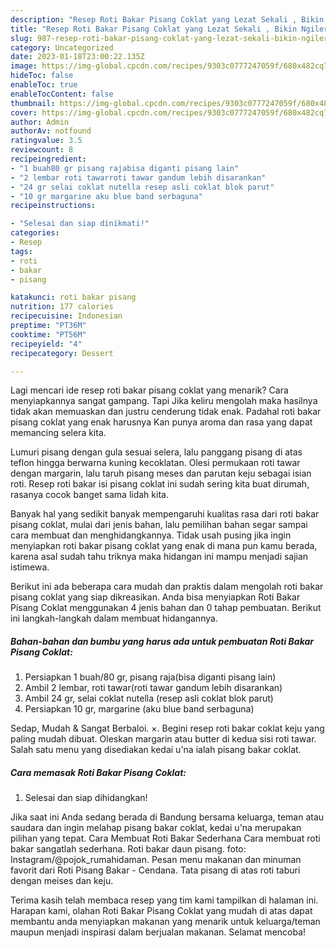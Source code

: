```yaml
---
description: "Resep Roti Bakar Pisang Coklat yang Lezat Sekali , Bikin Ngiler"
title: "Resep Roti Bakar Pisang Coklat yang Lezat Sekali , Bikin Ngiler"
slug: 987-resep-roti-bakar-pisang-coklat-yang-lezat-sekali-bikin-ngiler
category: Uncategorized
date: 2023-01-18T23:00:22.135Z
image: https://img-global.cpcdn.com/recipes/9303c0777247059f/680x482cq70/roti-bakar-pisang-coklat-foto-resep-utama.jpg
hideToc: false
enableToc: true
enableTocContent: false
thumbnail: https://img-global.cpcdn.com/recipes/9303c0777247059f/680x482cq70/roti-bakar-pisang-coklat-foto-resep-utama.jpg
cover: https://img-global.cpcdn.com/recipes/9303c0777247059f/680x482cq70/roti-bakar-pisang-coklat-foto-resep-utama.jpg
author: Admin
authorAv: notfound
ratingvalue: 3.5
reviewcount: 8
recipeingredient:
- "1 buah80 gr pisang rajabisa diganti pisang lain"
- "2 lembar roti tawarroti tawar gandum lebih disarankan"
- "24 gr selai coklat nutella resep asli coklat blok parut"
- "10 gr margarine aku blue band serbaguna"
recipeinstructions:

- "Selesai dan siap dinikmati!"
categories:
- Resep
tags:
- roti
- bakar
- pisang

katakunci: roti bakar pisang 
nutrition: 177 calories
recipecuisine: Indonesian
preptime: "PT36M"
cooktime: "PT56M"
recipeyield: "4"
recipecategory: Dessert

---
```



Lagi mencari ide resep roti bakar pisang coklat yang menarik? Cara menyiapkannya sangat gampang. Tapi Jika keliru mengolah maka hasilnya tidak akan memuaskan dan justru cenderung tidak enak. Padahal roti bakar pisang coklat yang enak harusnya Kan punya aroma dan rasa yang dapat memancing selera kita.


Lumuri pisang dengan gula sesuai selera, lalu panggang pisang di atas teflon hingga berwarna kuning kecoklatan. Olesi permukaan roti tawar dengan margarin, lalu taruh pisang meses dan parutan keju sebagai isian roti. Resep roti bakar isi pisang coklat ini sudah sering kita buat dirumah, rasanya cocok banget sama lidah kita.

Banyak hal yang sedikit banyak mempengaruhi kualitas rasa dari roti bakar pisang coklat, mulai dari jenis bahan, lalu pemilihan bahan segar sampai cara membuat dan menghidangkannya. Tidak usah pusing jika ingin menyiapkan roti bakar pisang coklat yang enak di mana pun kamu berada, karena asal sudah tahu triknya maka hidangan ini mampu menjadi sajian istimewa.


Berikut ini ada beberapa cara mudah dan praktis dalam mengolah roti bakar pisang coklat yang siap dikreasikan. Anda bisa menyiapkan Roti Bakar Pisang Coklat menggunakan 4 jenis bahan dan 0 tahap pembuatan. Berikut ini langkah-langkah dalam membuat hidangannya.

<!--inarticleads1-->

##### Bahan-bahan dan bumbu yang harus ada untuk pembuatan Roti Bakar Pisang Coklat:

1. Persiapkan 1 buah/80 gr, pisang raja(bisa diganti pisang lain)
1. Ambil 2 lembar, roti tawar(roti tawar gandum lebih disarankan)
1. Ambil 24 gr, selai coklat nutella (resep asli coklat blok parut)
1. Persiapkan 10 gr, margarine (aku blue band serbaguna)


Sedap, Mudah &amp; Sangat Berbaloi. ×. Begini resep roti bakar coklat keju yang paling mudah dibuat. Oleskan margarin atau butter di kedua sisi roti tawar. Salah satu menu yang disediakan kedai u&#39;na ialah pisang bakar coklat. 

<!--inarticleads2-->

##### Cara memasak Roti Bakar Pisang Coklat:


1. Selesai dan siap dihidangkan!

Jika saat ini Anda sedang berada di Bandung bersama keluarga, teman atau saudara dan ingin melahap pisang bakar coklat, kedai u&#39;na merupakan pilihan yang tepat. Cara Membuat Roti Bakar Sederhana Cara membuat roti bakar sangatlah sederhana. Roti bakar daun pisang. foto: Instagram/@pojok_rumahidaman. Pesan menu makanan dan minuman favorit dari Roti Pisang Bakar - Cendana. Tata pisang di atas roti taburi dengan meises dan keju. 

Terima kasih telah membaca resep yang tim kami tampilkan di halaman ini. Harapan kami, olahan Roti Bakar Pisang Coklat yang mudah di atas dapat membantu anda menyiapkan makanan yang menarik untuk keluarga/teman maupun menjadi inspirasi dalam berjualan makanan. Selamat mencoba!
